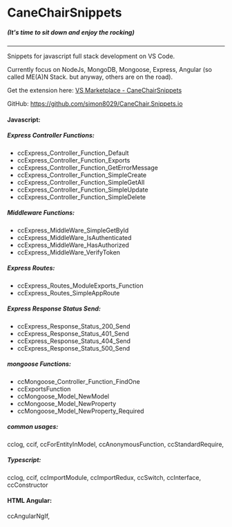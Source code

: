 # CaneChairSnippets 
##### (It's time to sit down and enjoy the rocking)

***

Snippets for javascript full stack development on VS Code.

Currently focus on NodeJs, MongoDB, Mongoose, Express, Angular (so called ME(A)N Stack. but anyway, others are on the road).



Get the extension here: [VS Marketplace - CaneChairSnippets](https://marketplace.visualstudio.com/items?itemName=Simon8029.canechairsnippets)

GitHub: https://github.com/simon8029/CaneChair.Snippets.io

#### Javascript:
##### Express Controller Functions:
* ccExpress_Controller_Function_Default
* ccExpress_Controller_Function_Exports
* ccExpress_Controller_Function_GetErrorMessage
* ccExpress_Controller_Function_SimpleCreate
* ccExpress_Controller_Function_SimpleGetAll
* ccExpress_Controller_Function_SimpleUpdate
* ccExpress_Controller_Function_SimpleDelete

##### Middleware Functions:
* ccExpress_MiddleWare_SimpleGetById
* ccExpress_MiddleWare_IsAuthenticated
* ccExpress_MiddleWare_HasAuthorized
* ccExpress_MiddleWare_VerifyToken

##### Express Routes:
* ccExpress_Routes_ModuleExports_Function
* ccExpress_Routes_SimpleAppRoute

##### Express Response Status Send:
* ccExpress_Response_Status_200_Send
* ccExpress_Response_Status_401_Send
* ccExpress_Response_Status_404_Send
* ccExpress_Response_Status_500_Send

##### mongoose Functions:
* ccMongoose_Controller_Function_FindOne
* ccExportsFunction
* ccMongoose_Model_NewModel
* ccMongoose_Model_NewProperty
* ccMongoose_Model_NewProperty_Required

##### common usages:
cclog, ccif, ccForEntityInModel, ccAnonymousFunction, ccStandardRequire, 

##### Typescript:
cclog, ccif, ccImportModule, ccImportRedux, ccSwitch, ccInterface, ccConstructor

#### HTML Angular:
ccAngularNgIf,
